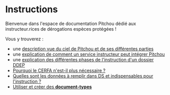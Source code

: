 # Instructions

Bienvenue dans l'espace de documentation Pitchou dédié aux instructeur.rices de 
dérogations espèces protégées !

Vous y trouverez :
- une [description vue du ciel de Pitchou et de ses différentes parties](./description-pitchou)
- une [explication de comment un service instructeur peut intégrer Pitchou](./embarquement-nouveau-service-instructeur)
- une [explication des différentes phases de l'instruction d'un dossier DDEP](./phases-instructions)
- [Pourquoi le CERFA n'est-il plus nécessaire ?](./cerfa)
- [Quelles sont les données à remplir dans DS et indispensables pour l'instruction ?](./donnees-indispensables)
- [Utiliser et créer des **document-types**](./document-types)
